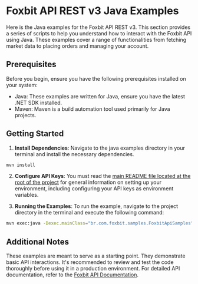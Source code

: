 # Foxbit API REST v3 Java Examples

Here is the Java examples for the Foxbit API REST v3. This section provides a series of scripts to help you understand how to interact with the Foxbit API using Java. These examples cover a range of functionalities from fetching market data to placing orders and managing your account.

## Prerequisites

Before you begin, ensure you have the following prerequisites installed on your system:

- Java: These examples are written for Java, ensure you have the latest .NET SDK installed.
- Maven: Maven is a build automation tool used primarily for Java projects.

## Getting Started

1. **Install Dependencies**: Navigate to the java examples directory in your terminal and install the necessary dependencies.

```bash
mvn install
```

2. **Configure API Keys**: You must read the [main README file located at the root of the project](https://github.com/foxbit-group/foxbit-api-samples?tab=readme-ov-file#getting-started) for general information on setting up your environment, including configuring your API keys as environment variables.

3. **Running the Examples**: To run the example, navigate to the project directory in the terminal and execute the following command:

```bash
mvn exec:java -Dexec.mainClass="br.com.foxbit.samples.FoxbitApiSamples"
```

## Additional Notes

These examples are meant to serve as a starting point. They demonstrate basic API interactions. It's recommended to review and test the code thoroughly before using it in a production environment.
For detailed API documentation, refer to the [Foxbit API Documentation](https://docs.foxbit.com.br/).
